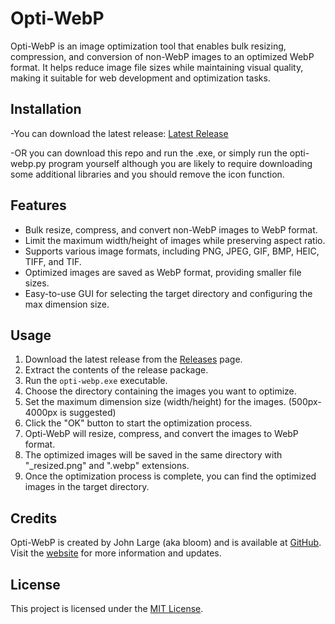 # Opti-WebP

Opti-WebP is an image optimization tool that enables bulk resizing, compression, and conversion of non-WebP 
images to an optimized WebP format. It helps reduce image file sizes while maintaining visual quality, making 
it suitable for web development and optimization tasks.

## Installation

-You can download the latest release: [Latest Release](https://github.com/studiobloom/opti-webp/releases/latest)

-OR you can download this repo and run the .exe, or simply run the opti-webp.py program yourself although you 
are likely to require downloading some additional libraries and you should remove the icon function.

## Features

- Bulk resize, compress, and convert non-WebP images to WebP format.
- Limit the maximum width/height of images while preserving aspect ratio.
- Supports various image formats, including PNG, JPEG, GIF, BMP, HEIC, TIFF, and TIF.
- Optimized images are saved as WebP format, providing smaller file sizes.
- Easy-to-use GUI for selecting the target directory and configuring the max dimension size.

## Usage

1. Download the latest release from the [Releases](https://github.com/your-username/opti-webp/releases) page.
2. Extract the contents of the release package.
3. Run the `opti-webp.exe` executable.
4. Choose the directory containing the images you want to optimize.
5. Set the maximum dimension size (width/height) for the images. (500px-4000px is suggested)
6. Click the "OK" button to start the optimization process.
7. Opti-WebP will resize, compress, and convert the images to WebP format.
8. The optimized images will be saved in the same directory with "_resized.png" and ".webp" extensions.
9. Once the optimization process is complete, you can find the optimized images in the target directory.

## Credits

Opti-WebP is created by John Large (aka bloom) and is available at [GitHub](https://github.com/your-username/opti-webp). 
Visit the [website](https://studiobloom.xyz) for more information and updates.


## License

This project is licensed under the [MIT License](LICENSE).
